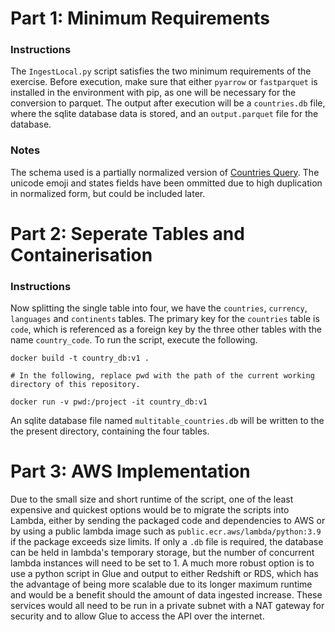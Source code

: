 # Part 1: Minimum Requirements
### Instructions
The `IngestLocal.py` script satisfies the two minimum requirements of the exercise. Before execution, make sure that either `pyarrow` or `fastparquet` is installed in the environment with pip, as one will be necessary for the conversion to parquet. The output after execution will be a `countries.db` file, where the sqlite database data is stored, and an `output.parquet` file for the database.

### Notes
The schema used is a partially normalized version of [Countries Query](https://trevorblades.github.io/countries/queries/countries). The unicode emoji and states fields have been ommitted due to high duplication in normalized form, but could be included later. 

# Part 2: Seperate Tables and Containerisation
### Instructions
Now splitting the single table into four, we have the `countries`, `currency`, `languages` and `continents` tables. The primary key for the `countries` table is `code`, which is referenced as a foreign key by the three other tables with the name `country_code`. To run the script, execute the following.

```
docker build -t country_db:v1 .

# In the following, replace pwd with the path of the current working directory of this repository.

docker run -v pwd:/project -it country_db:v1
```

An sqlite database file named `multitable_countries.db` will be written to the the present directory, containing the four tables.

# Part 3: AWS Implementation
Due to the small size and short runtime of the script, one of the least expensive and quickest options would be to migrate the scripts into Lambda, either by sending the packaged code and dependencies to AWS or by using a public lambda image such as `public.ecr.aws/lambda/python:3.9` if the package exceeds size limits. If only a `.db` file is required, the database can be held in lambda's temporary storage, but the number of concurrent lambda instances will need to be set to 1.
A much more robust option is to use a python script in Glue and output to either Redshift or RDS, which has the advantage of being more scalable due to its longer maximum runtime and would be a benefit should the amount of data ingested increase. These services would all need to be run in a private subnet with a NAT gateway for security and to allow Glue to access the API over the internet. 